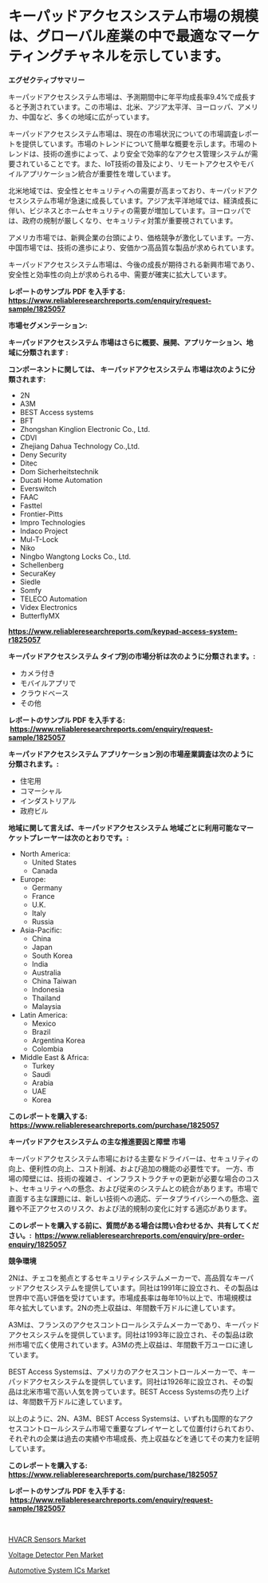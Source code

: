 <p><h1>キーパッドアクセスシステム市場の規模は、グローバル産業の中で最適なマーケティングチャネルを示しています。</h1></p><p><strong>エグゼクティブサマリー</strong></p>
<p><p>キーパッドアクセスシステム市場は、予測期間中に年平均成長率9.4%で成長すると予測されています。この市場は、北米、アジア太平洋、ヨーロッパ、アメリカ、中国など、多くの地域に広がっています。</p><p>キーパッドアクセスシステム市場は、現在の市場状況についての市場調査レポートを提供しています。市場のトレンドについて簡単な概要を示します。市場のトレンドは、技術の進歩によって、より安全で効率的なアクセス管理システムが需要されていることです。また、IoT技術の普及により、リモートアクセスやモバイルアプリケーション統合が重要性を増しています。</p><p>北米地域では、安全性とセキュリティへの需要が高まっており、キーパッドアクセスシステム市場が急速に成長しています。アジア太平洋地域では、経済成長に伴い、ビジネスとホームセキュリティの需要が増加しています。ヨーロッパでは、政府の規制が厳しくなり、セキュリティ対策が重要視されています。</p><p>アメリカ市場では、新興企業の台頭により、価格競争が激化しています。一方、中国市場では、技術の進歩により、安価かつ高品質な製品が求められています。</p><p>キーパッドアクセスシステム市場は、今後の成長が期待される新興市場であり、安全性と効率性の向上が求められる中、需要が確実に拡大しています。</p></p>
<p><strong>レポートのサンプル PDF を入手する: <a href="https://www.reliableresearchreports.com/enquiry/request-sample/1825057">https://www.reliableresearchreports.com/enquiry/request-sample/1825057</a></strong></p>
<p><strong>市場セグメンテーション:</strong></p>
<p><strong> キーパッドアクセスシステム 市場はさらに概要、展開、アプリケーション、地域に分類されます :</strong></p>
<p><strong>コンポーネントに関しては、 キーパッドアクセスシステム 市場は次のように分類されます: &nbsp;</strong></p>
<p><ul><li>2N</li><li>A3M</li><li>BEST Access systems</li><li>BFT</li><li>Zhongshan Kinglion Electronic Co., Ltd.</li><li>CDVI</li><li>Zhejiang Dahua Technology Co.,Ltd.</li><li>Deny Security</li><li>Ditec</li><li>Dom Sicherheitstechnik</li><li>Ducati Home Automation</li><li>Everswitch</li><li>FAAC</li><li>Fasttel</li><li>Frontier-Pitts</li><li>Impro Technologies</li><li>Indaco Project</li><li>Mul-T-Lock</li><li>Niko</li><li>Ningbo Wangtong Locks Co., Ltd.</li><li>Schellenberg</li><li>SecuraKey</li><li>Siedle</li><li>Somfy</li><li>TELECO Automation</li><li>Videx Electronics</li><li>ButterflyMX</li></ul></p>
<p><strong><a href="https://www.reliableresearchreports.com/keypad-access-system-r1825057">https://www.reliableresearchreports.com/keypad-access-system-r1825057</a></strong></p>
<p><strong> キーパッドアクセスシステム タイプ別の市場分析は次のように分類されます。:</strong></p>
<p><ul><li>カメラ付き</li><li>モバイルアプリで</li><li>クラウドベース</li><li>その他</li></ul></p>
<p><strong>レポートのサンプル PDF を入手する: &nbsp;<a href="https://www.reliableresearchreports.com/enquiry/request-sample/1825057">https://www.reliableresearchreports.com/enquiry/request-sample/1825057</a></strong></p>
<p><strong> キーパッドアクセスシステム アプリケーション別の市場産業調査は次のように分類されます。:</strong></p>
<p><ul><li>住宅用</li><li>コマーシャル</li><li>インダストリアル</li><li>政府ビル</li></ul></p>
<p><strong>地域に関して言えば、キーパッドアクセスシステム 地域ごとに利用可能なマーケットプレーヤーは次のとおりです。:</strong></p>
<p><ul>
    <li>
        North America:
        <ul>
            <li>United States</li>
            <li>Canada</li>
        </ul>
    </li>
    <li>
        Europe:
        <ul>
            <li>Germany</li>
            <li>France</li>
            <li>U.K.</li>
            <li>Italy</li>
            <li>Russia</li>
        </ul>
    </li>
    <li>
        Asia-Pacific:
        <ul>
            <li>China</li>
            <li>Japan</li>
            <li>South Korea</li>
            <li>India</li>
            <li>Australia</li>
            <li>China Taiwan</li>
            <li>Indonesia</li>
            <li>Thailand</li>
            <li>Malaysia</li>
        </ul>
    </li>
    <li>
        Latin America:
        <ul>
            <li>Mexico</li>
            <li>Brazil</li>
            <li>Argentina Korea</li>
            <li>Colombia</li>
        </ul>
    </li>
    <li>
        Middle East & Africa:
        <ul>
            <li>Turkey</li>
            <li>Saudi</li>
            <li>Arabia</li>
            <li>UAE</li>
            <li>Korea</li>
        </ul>
    </li>
    </ul></p>
<p><strong>このレポートを購入する: &nbsp;<a href="https://www.reliableresearchreports.com/purchase/1825057">https://www.reliableresearchreports.com/purchase/1825057</a></strong></p>
<p><strong>キーパッドアクセスシステム の主な推進要因と障壁 市場</strong></p>
<p><p>キーパッドアクセスシステム市場における主要なドライバーは、セキュリティの向上、便利性の向上、コスト削減、および追加の機能の必要性です。 一方、市場の障壁には、技術の複雑さ、インフラストラクチャの更新が必要な場合のコスト、セキュリティへの懸念、および従来のシステムとの統合があります。市場で直面する主な課題には、新しい技術への適応、データプライバシーへの懸念、盗難や不正アクセスのリスク、および法的規制の変化に対する適応があります。</p></p>
<p><strong>このレポートを購入する前に、質問がある場合は問い合わせるか、共有してください。:&nbsp; <a href="https://www.reliableresearchreports.com/enquiry/pre-order-enquiry/1825057">https://www.reliableresearchreports.com/enquiry/pre-order-enquiry/1825057</a></strong></p>
<p><strong>競争環境</strong></p>
<p><p>2Nは、チェコを拠点とするセキュリティシステムメーカーで、高品質なキーパッドアクセスシステムを提供しています。同社は1991年に設立され、その製品は世界中で高い評価を受けています。市場成長率は毎年10％以上で、市場規模は年々拡大しています。2Nの売上収益は、年間数千万ドルに達しています。</p><p>A3Mは、フランスのアクセスコントロールシステムメーカーであり、キーパッドアクセスシステムを提供しています。同社は1993年に設立され、その製品は欧州市場で広く使用されています。A3Mの売上収益は、年間数千万ユーロに達しています。</p><p>BEST Access Systemsは、アメリカのアクセスコントロールメーカーで、キーパッドアクセスシステムを提供しています。同社は1926年に設立され、その製品は北米市場で高い人気を誇っています。BEST Access Systemsの売り上げは、年間数千万ドルに達しています。</p><p>以上のように、2N、A3M、BEST Access Systemsは、いずれも国際的なアクセスコントロールシステム市場で重要なプレイヤーとして位置付けられており、それぞれの企業は過去の実績や市場成長、売上収益などを通じてその実力を証明しています。</p></p>
<p><strong>このレポートを購入する: &nbsp; <a href="https://www.reliableresearchreports.com/purchase/1825057">https://www.reliableresearchreports.com/purchase/1825057</a></strong></p>
<p><strong>レポートのサンプル PDF を入手する: &nbsp;<a href="https://www.reliableresearchreports.com/enquiry/request-sample/1825057">https://www.reliableresearchreports.com/enquiry/request-sample/1825057</a></strong><strong></strong></p>
<p>&nbsp;</p>
<p><p><a href="https://www.linkedin.com/pulse/decoding-hvacr-sensors-market-metrics-share-trends-growth-eompc?trackingId=E8Xdt2Ev3YYAtUYQYPEviw%3D%3D">HVACR Sensors Market</a></p><p><a href="https://www.linkedin.com/pulse/voltage-detector-pen-market-size-trends-complete-industry-xyqlc?trackingId=6kkHQ5Dz2TmJfCJzuhJE8A%3D%3D">Voltage Detector Pen Market</a></p><p><a href="https://www.linkedin.com/pulse/automotive-system-ics-market-size-cagr-trends-2024-2030-dnrce?trackingId=45O5arl3AOKnYo1ywugk2Q%3D%3D">Automotive System ICs Market</a></p></p>